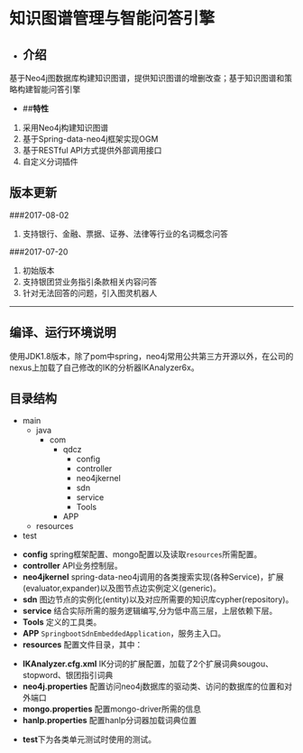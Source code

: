# 知识图谱管理与智能问答引擎
- ##  **介绍**
基于Neo4j图数据库构建知识图谱，提供知识图谱的增删改查；基于知识图谱和策略构建智能问答引擎
- ##**特性**
1. 采用Neo4j构建知识图谱
2. 基于Spring-data-neo4j框架实现OGM
3. 基于RESTful API方式提供外部调用接口
4. 自定义分词插件

## 版本更新
###2017-08-02
1. 支持银行、金融、票据、证券、法律等行业的名词概念问答

###2017-07-20
1. 初始版本
2. 支持银团贷业务指引条款相关内容问答
3. 针对无法回答的问题，引入图灵机器人
------------
编译、运行环境说明
-----------------------------------
使用JDK1.8版本，除了pom中spring，neo4j常用公共第三方开源以外，在公司的nexus上加载了自己修改的IK的分析器IKAnalyzer6x。

目录结构
-----------------------------------

+ main
    + java
        + com
            + qdcz
                * config 
                * controller
                * neo4jkernel
                * sdn
                * service
                * Tools
            + APP 
    + resources
+ test

- **config** spring框架配置、mongo配置以及读取`resources`所需配置。
- **controller** API业务控制层。
- **neo4jkernel** spring-data-neo4j调用的各类搜索实现(各种Service)，扩展(evaluator,expander)以及图节点边实例定义(generic)。
- **sdn** 图边节点的实例化(entity)以及对应所需要的知识库cypher(repository)。
- **service** 结合实际所需的服务逻辑编写,分为低中高三层，上层依赖下层。
- **Tools** 定义的工具类。
- **APP**  `SpringbootSdnEmbeddedApplication`，服务主入口。
- **resources** 配置文件目录，其中：
 + **IKAnalyzer.cfg.xml** IK分词的扩展配置，加载了2个扩展词典sougou、 stopword、银团指引词典
  + **neo4j.properties** 配置访问neo4j数据库的驱动类、访问的数据库的位置和对外端口
  + **mongo.properties** 配置mongo-driver所需的信息
  + **hanlp.properties** 配置hanlp分词器加载词典位置
- **test**下为各类单元测试时使用的测试。